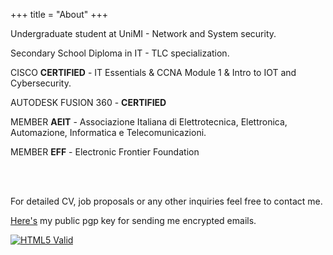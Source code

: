 +++
title = "About"
+++

Undergraduate student at UniMI - Network and System security.

Secondary School Diploma in IT - TLC specialization.

CISCO **CERTIFIED** - IT Essentials & CCNA Module 1 & Intro to IOT and Cybersecurity.

AUTODESK FUSION 360 - **CERTIFIED**

MEMBER **AEIT** - Associazione Italiana di Elettrotecnica, Elettronica, Automazione, Informatica e Telecomunicazioni.

MEMBER **EFF** - Electronic Frontier Foundation

<br> <br>

For detailed CV, job proposals or any other inquiries feel free to contact me.

<a href="https://www.fumagalli-mf.vision/pgp-key.txt">Here's</a> my public pgp key for sending me encrypted emails.

<a href="https://html5.validator.nu/?doc=https%3A%2F%2Ffumagalli-mf.vision%2F">
    <img src="img/v.svg" alt="HTML5 Valid" />
</a>